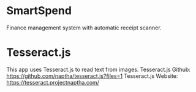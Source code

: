 # SmartSpend
Finance management system with automatic receipt scanner.

# Tesseract.js
This app uses Tesseract.js to read text from images.
Tesseract.js Github: https://github.com/naptha/tesseract.js?files=1
Tesseract.js Website: https://tesseract.projectnaptha.com/
